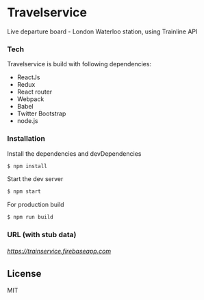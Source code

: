 # Travelservice

Live departure board - London Waterloo station, using Trainline API

### Tech

Travelservice is build with following dependencies:

* ReactJs
* Redux
* React router
* Webpack
* Babel
* Twitter Bootstrap
* node.js

### Installation

Install the dependencies and devDependencies

```sh
$ npm install
```
Start the dev server

```sh
$ npm start
```

For production build

```sh
$ npm run build
```
### URL (with stub data)
###### https://trainservice.firebaseapp.com

License
----
MIT
